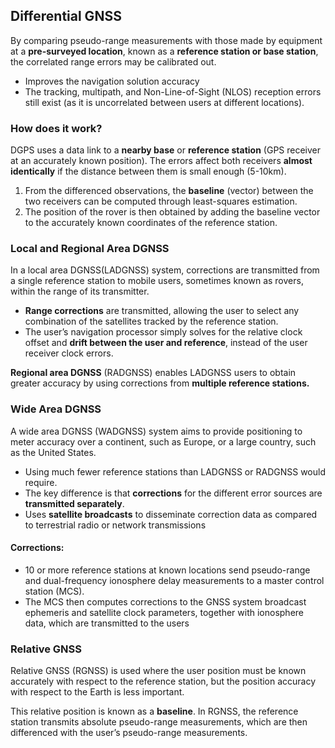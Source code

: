 ## **Differential GNSS**

By comparing pseudo-range measurements with those made by equipment at a **pre-surveyed location**, known as a **reference station or base station**, the correlated range errors may be calibrated out. 

* Improves the navigation solution accuracy  
* The tracking, multipath, and Non-Line-of-Sight (NLOS) reception errors still exist (as it is uncorrelated between users at different locations). 

### **How does it work?**

DGPS uses a data link to a **nearby base** or **reference station** (GPS receiver at an accurately known position). The errors affect both receivers **almost identically** if the distance between them is small enough (5-10km).

1. ​​From the differenced observations, the **baseline** (vector) between the two receivers can be computed through least-squares estimation.   
2. The position of the rover is then obtained by adding the baseline vector to the accurately known coordinates of the reference station.

### **Local and Regional Area DGNSS**

In a local area DGNSS(LADGNSS) system, corrections are transmitted from a single reference station to mobile users, sometimes known as rovers, within the range of its transmitter.

* **Range corrections** are transmitted, allowing the user to select any combination of the satellites tracked by the reference station.   
* The user’s navigation processor simply solves for the relative clock offset and **drift between the user and reference**, instead of the user receiver clock errors.

**Regional area DGNSS** (RADGNSS) enables LADGNSS users to obtain greater accuracy by using corrections from **multiple reference stations.**

### **Wide Area DGNSS**

A wide area DGNSS (WADGNSS) system aims to provide positioning to meter accuracy over a continent, such as Europe, or a large country, such as the United States.

* Using much fewer reference stations than LADGNSS or RADGNSS would require.  
* The key difference is that **corrections** for the different error sources are **transmitted separately**.  
* Uses **satellite broadcasts** to disseminate correction data as compared to terrestrial radio or network transmissions

#### 

#### Corrections:

* 10 or more reference stations at known locations send pseudo-range and dual-frequency ionosphere delay measurements to a master control station (MCS).   
* The MCS then computes corrections to the GNSS system broadcast ephemeris and satellite clock parameters, together with ionosphere data, which are transmitted to the users 

### **Relative GNSS**

Relative GNSS (RGNSS) is used where the user position must be known accurately with respect to the reference station, but the position accuracy with respect to the Earth is less important. 

This relative position is known as a **baseline**. In RGNSS, the reference station transmits absolute pseudo-range measurements, which are then differenced with the user’s pseudo-range measurements.
